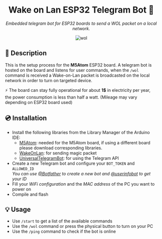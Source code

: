 <div align="center">

# Wake on Lan ESP32 Telegram Bot 👾

_Embedded telegram bot for ESP32 boards to send a WOL packet on a local network._  

![wol](https://github.com/user-attachments/assets/d1c67ed3-0f1c-4acf-a76b-0b1b02f8b9bb)

</div>

## 📄 Description
This is the setup process for the **M5Atom** ESP32 board. A telegram bot is hosted on the board and listens for user commands, when the `/wol` command is received a Wake-on-Lan packet is broadcasted on the local network in order to turn on targeted device.

⚡ The board can stay fully operational for about **1$** in electricity per year, the power consumption is less than half a watt. (Mileage may vary depending on ESP32 board used)

## 💿 Installation

- Install the following libraries from the Library Manager of the Arduino IDE:
  - [M5Atom](https://www.arduino.cc/reference/en/libraries/m5atom/): needed for the M5Atom board, if using a different board please download corresponding libraries.
  - [WakeOnLan](https://www.arduino.cc/reference/en/libraries/wakeonlan/): for sending magic packet
  - [UniversalTelegramBot](https://www.arduino.cc/reference/en/libraries/universaltelegrambot/): for using the Telegram API
- Create a new Telegram bot and configure your `BOT_TOKEN` and `ALLOWED_ID`  
  _You can use [@Botfather](https://t.me/botfather) to create a new bot and [@userinfobot](https://t.me/userinfobot) to get your ID_
- Fill your _WiFi configuration_ and the _MAC address_ of the PC you want to power on
- Compile and flash

## 💡 Usage

- Use `/start` to get a list of the available commands
- Use the `/wol` command or press the physical button to turn on your PC
- Use the `/ping` command to check if the bot is online

